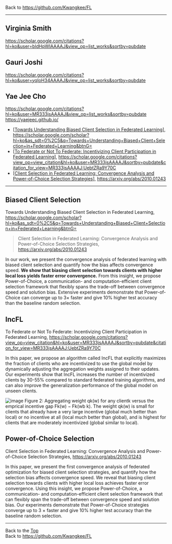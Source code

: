 Back to https://github.com/Kwangkee/FL
***


## Virginia Smith
https://scholar.google.com/citations?hl=ko&user=bldHpWIAAAAJ&view_op=list_works&sortby=pubdate

## Gauri Joshi
https://scholar.google.com/citations?hl=ko&user=yqIoH34AAAAJ&view_op=list_works&sortby=pubdate

## Yae Jee Cho
https://scholar.google.com/citations?hl=ko&user=MR333jsAAAAJ&view_op=list_works&sortby=pubdate  
https://yaejeec.github.io/   

- [[Towards Understanding Biased Client Selection in Federated Learning](https://github.com/Kwangkee/FL/blob/main/FL@CarnegieMellon.md#biased-client-selection)], https://scholar.google.com/scholar?hl=ko&as_sdt=0%2C5&q=Towards+Understanding+Biased+Client+Selection+in+Federated+Learning&btnG=  
- [[To Federate or Not To Federate: Incentivizing Client Participation in Federated Learning](https://github.com/Kwangkee/FL/blob/main/FL@CarnegieMellon.md#incfl)], https://scholar.google.com/citations?view_op=view_citation&hl=ko&user=MR333jsAAAAJ&sortby=pubdate&citation_for_view=MR333jsAAAAJ:UebtZRa9Y70C  
- [[Client Selection in Federated Learning: Convergence Analysis and Power-of-Choice Selection Strategies](https://github.com/Kwangkee/FL/blob/main/FL@CarnegieMellon.md#power-of-choice-selection)], https://arxiv.org/abs/2010.01243

***

## Biased Client Selection
Towards Understanding Biased Client Selection in Federated Learning, https://scholar.google.com/scholar?hl=ko&as_sdt=0%2C5&q=Towards+Understanding+Biased+Client+Selection+in+Federated+Learning&btnG=  

>Client Selection in Federated Learning: Convergence Analysis and Power-of-Choice Selection Strategies, https://arxiv.org/abs/2010.01243

In our work, we present the convergence analysis of federated learning with biased client selection and quantify how the bias affects convergence speed. **We show that biasing client selection towards clients with higher local loss yields faster error convergence.** From this insight, we propose Power-of-Choice, a communication- and computation-efficient client selection framework that flexibly spans the trade-off between convergence speed and solution bias. Extensive experiments demonstrate that Power-of-Choice can converge up to 3× faster and give 10% higher test accuracy than the baseline random selection.  

## IncFL
To Federate or Not To Federate: Incentivizing Client Participation in Federated Learning, https://scholar.google.com/citations?view_op=view_citation&hl=ko&user=MR333jsAAAAJ&sortby=pubdate&citation_for_view=MR333jsAAAAJ:UebtZRa9Y70C  

In this paper, we propose an algorithm called IncFL that explicitly maximizes the fraction of clients who are incentivized to use the global model by dynamically adjusting the aggregation weights assigned to their updates. Our experiments show that IncFL increases the number of incentivized clients by 30-55% compared to standard federated training algorithms, and can also improve the generalization performance of the global model on unseen clients.

![image](https://user-images.githubusercontent.com/109835677/183677084-d0f54ace-f702-48d3-9f5f-0fe099bc1911.png) 
Figure 2: Aggregating weight qk(w) for any clientk versus  the emprical incentive gap Fk(w) − Fk(wb k). The weight qk(w) is small for clients that already have a very large incentive (global much better than local) or no incentive at all (local much better than global), and is highest for clients that are moderately incentivized (global similar to local).

## Power-of-Choice Selection
Client Selection in Federated Learning: Convergence Analysis and Power-of-Choice Selection Strategies, https://arxiv.org/abs/2010.01243

In this paper, we present the first convergence analysis of federated optimization for biased client selection strategies, and quantify how the selection bias affects convergence speed. We reveal that biasing client selection towards clients with higher local loss achieves faster error convergence. Using this insight, we propose Power-of-Choice, a communication- and computation-efficient client selection framework that can flexibly span the trade-off between convergence speed and solution bias. Our experiments demonstrate that Power-of-Choice strategies converge up to 3 × faster and give 10% higher test accuracy than the baseline random selection.

***
Back to the [Top](#list)  
Back to https://github.com/Kwangkee/FL
